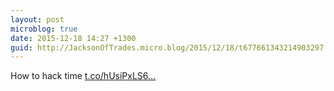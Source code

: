 ```yaml
---
layout: post
microblog: true
date: 2015-12-18 14:27 +1300
guid: http://JacksonOfTrades.micro.blog/2015/12/18/t677661343214903297.html
---
```

How to hack time [t.co/hUsiPxLS6...](https://t.co/hUsiPxLS6c)
